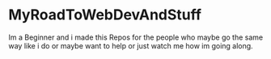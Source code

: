 # MyRoadToWebDevAndStuff
Im a Beginner and i made this Repos for the people who maybe go the same way like i do or maybe want to help or just watch me how im going along.
